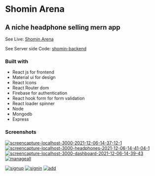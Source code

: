 # Shomin Arena

## A niche headphone selling mern app

See Live: [Shomin Arena](https://shomin-arena.web.app/)

See Server side Code: [shomin-backend](https://github.com/mizanmahi/shomin-arena-backend)

### Built with

-  React js for frontend
-  Material ui for design
-  React Icons
-  React Router dom
-  Firebase for authentication
-  React hook form for form validation
-  React loader spinner
-  Node
-  Mongodb
-  Express  

### Screenshots

<a href="https://ibb.co/tB1pq31"><img src="https://i.ibb.co/b1G5s7G/screencapture-localhost-3000-2021-12-06-14-37-12-1.png" alt="screencapture-localhost-3000-2021-12-06-14-37-12-1" border="0"></a>
<a href="https://ibb.co/DDtFmk5"><img src="https://i.ibb.co/jvTYqGg/screencapture-localhost-3000-headphones-2021-12-06-14-41-04-1.png" alt="screencapture-localhost-3000-headphones-2021-12-06-14-41-04-1" border="0"></a>
<a href="https://ibb.co/GsVZ45D"><img src="https://i.ibb.co/wJKnFzq/screencapture-localhost-3000-dashboard-2021-12-06-14-39-43.png" alt="screencapture-localhost-3000-dashboard-2021-12-06-14-39-43" border="0"></a>
<a href="https://ibb.co/NxM24F8"><img src="https://i.ibb.co/Q94v5J2/manageall.png" alt="manageall" border="0"></a>

<a href="https://ibb.co/JmjT6Hk"><img src="https://i.ibb.co/MZkHw7N/signup.png" alt="signup" border="0"></a>
<a href="https://ibb.co/dkfPk9c"><img src="https://i.ibb.co/F8h58vW/signin.png" alt="signin" border="0"></a>
<a href="https://ibb.co/f4FSMdK"><img src="https://i.ibb.co/gz97yZX/add.png" alt="add" border="0"></a>



